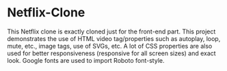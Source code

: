 # Netflix-Clone
This Netflix clone is exactly cloned just for the front-end part. This project demonstrates the use of HTML video
tag/properties such as autoplay, loop, mute, etc., image tags, use of SVGs, etc. A lot of CSS properties are also
used for better responsiveness (responsive for all screen sizes) and exact look. Google fonts are used to import
Roboto font-style.
